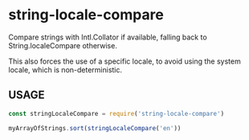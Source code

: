 # string-locale-compare

Compare strings with Intl.Collator if available, falling back to
String.localeCompare otherwise.

This also forces the use of a specific locale, to avoid using the system
locale, which is non-deterministic.

## USAGE

```js
const stringLocaleCompare = require('string-locale-compare')

myArrayOfStrings.sort(stringLocaleCompare('en'))
```

